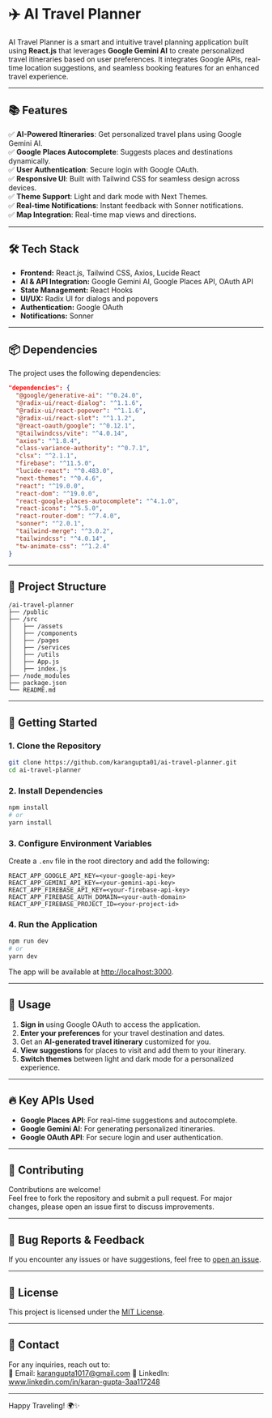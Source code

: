 # ✈️ AI Travel Planner

AI Travel Planner is a smart and intuitive travel planning application built using **React.js** that leverages **Google Gemini AI** to create personalized travel itineraries based on user preferences. It integrates Google APIs, real-time location suggestions, and seamless booking features for an enhanced travel experience.

---

## 📚 Features

✅ **AI-Powered Itineraries**: Get personalized travel plans using Google Gemini AI.  
✅ **Google Places Autocomplete**: Suggests places and destinations dynamically.  
✅ **User Authentication**: Secure login with Google OAuth.  
✅ **Responsive UI**: Built with Tailwind CSS for seamless design across devices.  
✅ **Theme Support**: Light and dark mode with Next Themes.  
✅ **Real-time Notifications**: Instant feedback with Sonner notifications.  
✅ **Map Integration**: Real-time map views and directions.  

---

## 🛠️ Tech Stack

- **Frontend:** React.js, Tailwind CSS, Axios, Lucide React  
- **AI & API Integration:** Google Gemini AI, Google Places API, OAuth API  
- **State Management:** React Hooks  
- **UI/UX:** Radix UI for dialogs and popovers  
- **Authentication:** Google OAuth  
- **Notifications:** Sonner  

---

## 📦 Dependencies

The project uses the following dependencies:

```json
"dependencies": {
  "@google/generative-ai": "^0.24.0",
  "@radix-ui/react-dialog": "^1.1.6",
  "@radix-ui/react-popover": "^1.1.6",
  "@radix-ui/react-slot": "^1.1.2",
  "@react-oauth/google": "^0.12.1",
  "@tailwindcss/vite": "^4.0.14",
  "axios": "^1.8.4",
  "class-variance-authority": "^0.7.1",
  "clsx": "^2.1.1",
  "firebase": "^11.5.0",
  "lucide-react": "^0.483.0",
  "next-themes": "^0.4.6",
  "react": "^19.0.0",
  "react-dom": "^19.0.0",
  "react-google-places-autocomplete": "^4.1.0",
  "react-icons": "^5.5.0",
  "react-router-dom": "^7.4.0",
  "sonner": "^2.0.1",
  "tailwind-merge": "^3.0.2",
  "tailwindcss": "^4.0.14",
  "tw-animate-css": "^1.2.4"
}
```

---

## 📂 Project Structure

```
/ai-travel-planner
├── /public
├── /src
│   ├── /assets
│   ├── /components
│   ├── /pages
│   ├── /services
│   ├── /utils
│   ├── App.js
│   ├── index.js
├── /node_modules
├── package.json
└── README.md
```

---

## 🚀 Getting Started

### 1. Clone the Repository

```bash
git clone https://github.com/karangupta01/ai-travel-planner.git
cd ai-travel-planner
```

### 2. Install Dependencies

```bash
npm install
# or
yarn install
```

### 3. Configure Environment Variables

Create a `.env` file in the root directory and add the following:

```
REACT_APP_GOOGLE_API_KEY=<your-google-api-key>
REACT_APP_GEMINI_API_KEY=<your-gemini-api-key>
REACT_APP_FIREBASE_API_KEY=<your-firebase-api-key>
REACT_APP_FIREBASE_AUTH_DOMAIN=<your-auth-domain>
REACT_APP_FIREBASE_PROJECT_ID=<your-project-id>
```

### 4. Run the Application

```bash
npm run dev
# or
yarn dev
```

The app will be available at [http://localhost:3000](http://localhost:3000).

---

## 📄 Usage

1. **Sign in** using Google OAuth to access the application.  
2. **Enter your preferences** for your travel destination and dates.  
3. Get an **AI-generated travel itinerary** customized for you.  
4. **View suggestions** for places to visit and add them to your itinerary.  
5. **Switch themes** between light and dark mode for a personalized experience.  

---

## 🔥 Key APIs Used

- **Google Places API**: For real-time suggestions and autocomplete.  
- **Google Gemini AI**: For generating personalized itineraries.  
- **Google OAuth API**: For secure login and user authentication.  

---

## 🤝 Contributing

Contributions are welcome!  
Feel free to fork the repository and submit a pull request. For major changes, please open an issue first to discuss improvements.

---

## 🐛 Bug Reports & Feedback

If you encounter any issues or have suggestions, feel free to [open an issue](https://github.com/karangupta01/ai-travel-planner/issues).

---

## 📜 License

This project is licensed under the [MIT License](LICENSE).

---

## 📧 Contact

For any inquiries, reach out to:  
📩 Email: karangupta1017@gmail.com 
💬 LinkedIn: www.linkedin.com/in/karan-gupta-3aa117248

---

Happy Traveling! 🌍✨
